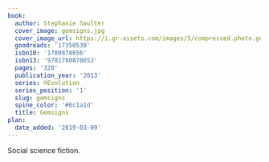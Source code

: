 ```yaml
---
book:
  author: Stephanie Saulter
  cover_image: gemsigns.jpg
  cover_image_url: https://i.gr-assets.com/images/S/compressed.photo.goodreads.com/books/1360600426l/17350538._SX98_.jpg
  goodreads: '17350538'
  isbn10: '1780878656'
  isbn13: '9781780878652'
  pages: '320'
  publication_year: '2013'
  series: ®Evolution
  series_position: '1'
  slug: gemsigns
  spine_color: '#6c1a1d'
  title: Gemsigns
plan:
  date_added: '2019-03-09'
---
```


Social science fiction.
